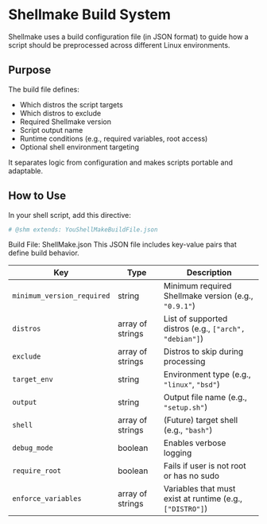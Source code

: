 # Shellmake Build System

Shellmake uses a build configuration file (in JSON format) to guide how a script should be preprocessed across different Linux environments.

## Purpose

The build file defines:
- Which distros the script targets
- Which distros to exclude
- Required Shellmake version
- Script output name
- Runtime conditions (e.g., required variables, root access)
- Optional shell environment targeting

It separates logic from configuration and makes scripts portable and adaptable.

## How to Use

In your shell script, add this directive:

```sh
# @shm extends: YouShellMakeBuildFile.json
```

Build File: ShellMake.json
This JSON file includes key-value pairs that define build behavior.

| Key                        | Type             | Description                                               |
| -------------------------- | ---------------- | --------------------------------------------------------- |
| `minimum_version_required` | string           | Minimum required Shellmake version (e.g., `"0.9.1"`)      |
| `distros`                  | array of strings | List of supported distros (e.g., `["arch", "debian"]`)    |
| `exclude`                  | array of strings | Distros to skip during processing                         |
| `target_env`               | string           | Environment type (e.g., `"linux"`, `"bsd"`)               |
| `output`                   | string           | Output file name (e.g., `"setup.sh"`)                     |
| `shell`                    | array of strings | (Future) target shell (e.g., `"bash"`)                    |
| `debug_mode`               | boolean          | Enables verbose logging                                   |
| `require_root`             | boolean          | Fails if user is not root or has no sudo                  |
| `enforce_variables`        | array of strings | Variables that must exist at runtime (e.g., `["DISTRO"]`) |

